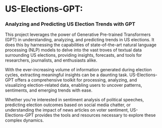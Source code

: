 # US-Elections-GPT: 
### Analyzing and Predicting US Election Trends with GPT

This project leverages the power of Generative Pre-trained Transformers (GPT) 
in understanding, analyzing, and predicting trends in US elections. It does this by harnessing the capabilities of 
state-of-the-art natural language processing (NLP) models to delve into the vast troves of textual data surrounding US 
elections, providing insights, forecasts, and tools for researchers, journalists, and enthusiasts alike.

With the ever-increasing volume of information generated during election cycles, extracting meaningful insights can be 
a daunting task. US-Elections-GPT offers a comprehensive toolkit for processing, analyzing, and visualizing 
election-related data, enabling users to uncover patterns, sentiments, and emerging trends with ease.

Whether you're interested in sentiment analysis of political speeches, predicting election outcomes based on social 
media chatter, or understanding the impact of news articles on voter sentiment, US-Elections-GPT provides the tools and
resources necessary to explore these complex dynamics.